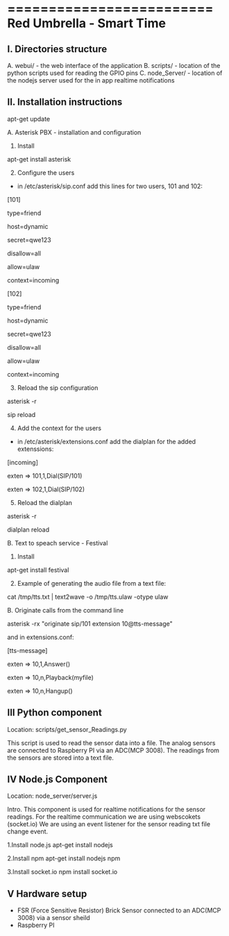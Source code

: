 =========================
Red Umbrella - Smart Time
=========================

I. Directories structure
-----------------------------

A. webui/ - the web interface of the application
B. scripts/ - location of the python scripts used for reading the GPIO pins
C. node_Server/ - location of the nodejs server used for the in app realtime notifications

II. Installation instructions
-----------------------------

apt-get update


A. Asterisk PBX - installation and configuration

1. Install

apt-get install asterisk

2. Configure the users

- in /etc/asterisk/sip.conf add this lines for two users, 101 and 102:

[101]

type=friend

host=dynamic

secret=qwe123

disallow=all

allow=ulaw

context=incoming

[102]

type=friend

host=dynamic

secret=qwe123

disallow=all

allow=ulaw

context=incoming

3. Reload the sip configuration

asterisk -r

sip reload

4. Add the context for the users

- in /etc/asterisk/extensions.conf add the dialplan for the added extenssions:

[incoming]

exten => 101,1,Dial(SIP/101)

exten => 102,1,Dial(SIP/102)

5. Reload the dialplan

asterisk -r

dialplan reload

B. Text to speach service - Festival

1. Install

apt-get install festival

2. Example of generating the audio file from a text file:

cat /tmp/tts.txt | text2wave -o /tmp/tts.ulaw -otype ulaw

B. Originate calls from the command line

asterisk -rx "originate sip/101 extension 10@tts-message"

and in extensions.conf:

[tts-message]

exten => 10,1,Answer()

exten => 10,n,Playback(myfile)

exten => 10,n,Hangup()

III Python component
---------------------
Location: scripts/get_sensor_Readings.py

This script is used to read the sensor data into a file.
The analog sensors are connected to Raspberry PI via an ADC(MCP 3008). 
The readings from the sensors are stored into a text file. 



IV Node.js Component
--------------------------
Location: node_server/server.js

Intro.
This component is used for realtime notifications for the sensor readings.
For the realtime communication we are using webscokets (socket.io)
We are using an event listener for the sensor reading txt file change event.

1.Install node.js
apt-get install nodejs

2.Install npm
apt-get install nodejs npm

3.Install socket.io
npm install socket.io

V Hardware setup
-----------------
- FSR (Force Sensitive Resistor) Brick Sensor connected to an ADC(MCP 3008) via a sensor sheild
- Raspberry PI
